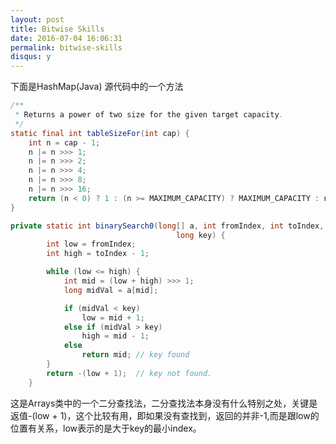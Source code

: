 ```yaml
---
layout: post
title: Bitwise Skills
date: 2016-07-04 16:06:31
permalink: bitwise-skills
disqus: y
---
```




下面是HashMap(Java) 源代码中的一个方法

```Java
/**
 * Returns a power of two size for the given target capacity.
 */
static final int tableSizeFor(int cap) {
    int n = cap - 1;
    n |= n >>> 1;
    n |= n >>> 2;
    n |= n >>> 4;
    n |= n >>> 8;
    n |= n >>> 16;
    return (n < 0) ? 1 : (n >= MAXIMUM_CAPACITY) ? MAXIMUM_CAPACITY : n + 1;
}
```

```java
private static int binarySearch0(long[] a, int fromIndex, int toIndex,
                                     long key) {
        int low = fromIndex;
        int high = toIndex - 1;

        while (low <= high) {
            int mid = (low + high) >>> 1;
            long midVal = a[mid];

            if (midVal < key)
                low = mid + 1;
            else if (midVal > key)
                high = mid - 1;
            else
                return mid; // key found
        }
        return -(low + 1);  // key not found.
    }
```
这是Arrays类中的一个二分查找法，二分查找法本身没有什么特别之处，关键是返值-(low + 1)，这个比较有用，即如果没有查找到，返回的并非-1,而是跟low的位置有关系，low表示的是大于key的最小index。
